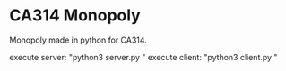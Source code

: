 # CA314 Monopoly

Monopoly made in python for CA314.

execute server: "python3 server.py <port>"
execute client: "python3 client.py <server ip> <port>"
